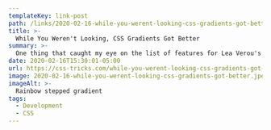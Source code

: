 ```yaml
---
templateKey: link-post
path: /links/2020-02-16-while-you-werent-looking-css-gradients-got-better
title: >-
  While You Weren't Looking, CSS Gradients Got Better
summary: >-
  One thing that caught my eye on the list of features for Lea Verou's conic-gradient() polyfill was the last item: Supports double position syntax (two positions for the same color stop, as a shortcut for two consecutive color stops with the same color)
date: 2020-02-16T15:30:01-05:00
url: https://css-tricks.com/while-you-werent-looking-css-gradients-got-better/
image: 2020-02-16-while-you-werent-looking-css-gradients-got-better.jpeg
imageAlt: >-
  Rainbow stepped gradient
tags:
  - Development
  - CSS
---
```

